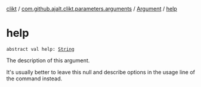 [clikt](../../index.md) / [com.github.ajalt.clikt.parameters.arguments](../index.md) / [Argument](index.md) / [help](./help.md)

# help

`abstract val help: `[`String`](https://kotlinlang.org/api/latest/jvm/stdlib/kotlin/-string/index.html)

The description of this argument.

It's usually better to leave this null and describe options in the usage line of the command instead.


